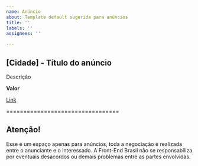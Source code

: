 ```yaml
---
name: Anúncio
about: Template default sugerida para anúncios
title: ''
labels: ''
assignees: ''

---
```


## [Cidade] - Título do anúncio

Descrição

**Valor**

[Link]()

=================================

## Atenção!

Esse é um espaço apenas para anúncios, toda a negociação é realizada entre o anunciante e o interessado. A Front-End Brasil não se responsabiliza por eventuais desacordos ou demais problemas entre as partes envolvidas.
